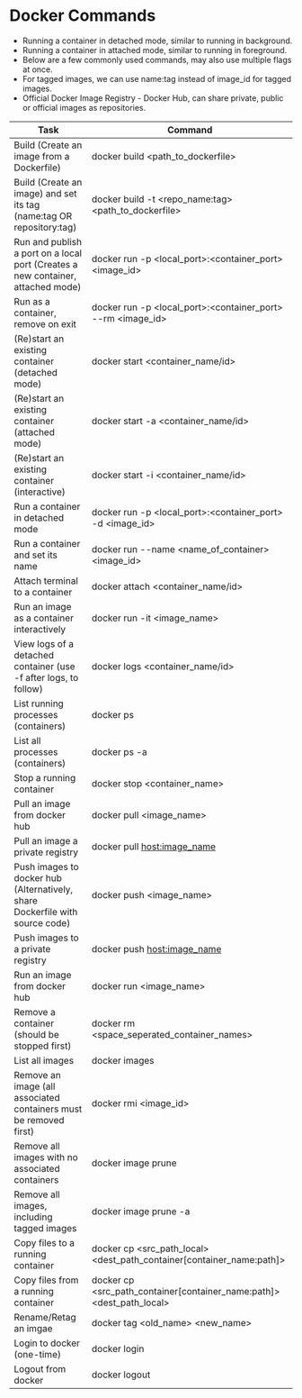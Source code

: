 # Docker Commands

-   Running a container in detached mode, similar to running in background.
-   Running a container in attached mode, similar to running in foreground.
-   Below are a few commonly used commands, may also use multiple flags at once.
-   For tagged images, we can use name:tag instead of image_id for tagged images.
-   Official Docker Image Registry - Docker Hub, can share private, public or official images as repositories.

| Task                                                                            | Command                                                               |
| ------------------------------------------------------------------------------- | --------------------------------------------------------------------- |
| Build (Create an image from a Dockerfile)                                       | docker build <path_to_dockerfile>                                     |
| Build (Create an image) and set its tag (name:tag OR repository:tag)            | docker build -t <repo_name:tag> <path_to_dockerfile>                  |
| Run and publish a port on a local port (Creates a new container, attached mode) | docker run -p <local_port>:<container_port> <image_id>                |
| Run as a container, remove on exit                                              | docker run -p <local_port>:<container_port> --rm <image_id>           |
| (Re)start an existing container (detached mode)                                 | docker start <container_name/id>                                      |
| (Re)start an existing container (attached mode)                                 | docker start -a <container_name/id>                                   |
| (Re)start an existing container (interactive)                                   | docker start -i <container_name/id>                                   |
| Run a container in detached mode                                                | docker run -p <local_port>:<container_port> -d <image_id>             |
| Run a container and set its name                                                | docker run --name <name_of_container> <image_id>                      |
| Attach terminal to a container                                                  | docker attach <container_name/id>                                     |
| Run an image as a container interactively                                       | docker run -it <image_name>                                           |
| View logs of a detached container (use -f after logs, to follow)                | docker logs <container_name/id>                                       |
| List running processes (containers)                                             | docker ps                                                             |
| List all processes (containers)                                                 | docker ps -a                                                          |
| Stop a running container                                                        | docker stop <container_name>                                          |
| Pull an image from docker hub                                                   | docker pull <image_name>                                              |
| Pull an image a private registry                                                | docker pull <host:image_name>                                         |
| Push images to docker hub (Alternatively, share Dockerfile with source code)    | docker push <image_name>                                              |
| Push images to a private registry                                               | docker push <host:image_name>                                         |
| Run an image from docker hub                                                    | docker run <image_name>                                               |
| Remove a container (should be stopped first)                                    | docker rm <space_seperated_container_names>                           |
| List all images                                                                 | docker images                                                         |
| Remove an image (all associated containers must be removed first)               | docker rmi <image_id>                                                 |
| Remove all images with no associated containers                                 | docker image prune                                                    |
| Remove all images, including tagged images                                      | docker image prune -a                                                 |
| Copy files to a running container                                               | docker cp <src_path_local> <dest_path_container[container_name:path]> |
| Copy files from a running container                                             | docker cp <src_path_container[container_name:path]> <dest_path_local> |
| Rename/Retag an imgae                                                           | docker tag <old_name> <new_name>                                      |
| Login to docker (one-time)                                                      | docker login                                                          |
| Logout from docker                                                              | docker logout                                                         |

